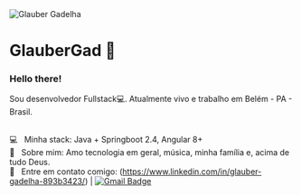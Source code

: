<img width="auto" src="https://github.com/glaubergad.png" alt="Glauber Gadelha">

# GlauberGad 👋

### Hello there!

Sou desenvolvedor Fullstack:computer:. Atualmente vivo e trabalho em Belém - PA - Brasil.

 <br/> :computer: &nbsp; Minha stack: Java + Springboot 2.4, Angular 8+
 <br/> 💬  &nbsp; Sobre mim: Amo tecnologia em geral, música, minha família e, acima de tudo Deus.
 <br/> :email: &nbsp; Entre em contato comigo: (https://www.linkedin.com/in/glauber-gadelha-893b3423/) 
| 
[![Gmail Badge](https://img.shields.io/badge/-glaubergad@gmail.com-c14438?style=flat-square&logo=Gmail&logoColor=white&link=mailto:glaubergad@gmail.com)](mailto:glaubergad@gmail.com)



